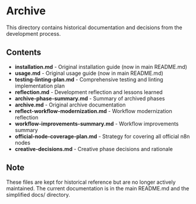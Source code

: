 # Archive

This directory contains historical documentation and decisions from the development process.

## Contents

- **installation.md** - Original installation guide (now in main README.md)
- **usage.md** - Original usage guide (now in main README.md)
- **testing-linting-plan.md** - Comprehensive testing and linting implementation plan
- **reflection.md** - Development reflection and lessons learned
- **archive-phase-summary.md** - Summary of archived phases
- **archive.md** - Original archive documentation
- **reflect-workflow-modernization.md** - Workflow modernization reflection
- **workflow-improvements-summary.md** - Workflow improvements summary
- **official-node-coverage-plan.md** - Strategy for covering all official n8n nodes
- **creative-decisions.md** - Creative phase decisions and rationale

## Note

These files are kept for historical reference but are no longer actively maintained. The current documentation is in the main README.md and the simplified docs/ directory.
